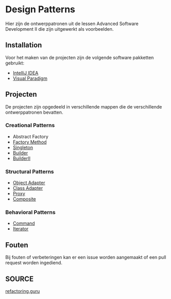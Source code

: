 # Design Patterns

Hier zijn de ontwerppatronen uit de lessen Advanced Software Development II die zijn uitgewerkt als voorbeelden.

## Installation

Voor het maken van de projecten zijn de volgende software pakketten gebruikt:

- [IntelliJ IDEA](https://www.jetbrains.com/idea/download/)
- [Visual Paradigm](https://www.visual-paradigm.com/download/)

## Projecten

De projecten zijn opgedeeld in verschillende mappen die de verschillende ontwerppatronen bevatten.

### Creational Patterns

- Abstract Factory
- [Factory Method](./CreationalPatterns/FactoryMethodPattern)
- [Singleton](./CreationalPatterns/SingletonPattern)
- [Builder](./CreationalPatterns/BuilderPattern)
- [BuilderII](./CreationalPatterns/BuilderPatternII)

### Structural Patterns

- [Object Adapter](./StructuralPatterns/AdapterPattern_Object)
- [Class Adapter](./StructuralPatterns/AdapterPattern_Class)
- [Proxy](./StructuralPatterns/ProxyPattern)
- [Composite](./StructuralPatterns/CompositePattern)

### Behavioral Patterns

- [Command](./BehavioralPatterns/CommandoPattern)
- [Iterator](./BehavioralPatterns/IteratorPattern)

## Fouten

Bij fouten of verbeteringen kan er een issue worden aangemaakt of een pull request worden ingediend.

## SOURCE

[refactoring.guru](https://refactoring.guru/design-patterns)
